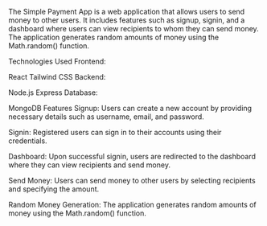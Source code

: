 The Simple Payment App is a web application that allows users to send money to other users. It includes features such as signup, signin, and a dashboard where users can view recipients to whom they can send money. The application generates random amounts of money using the Math.random() function.

Technologies Used
Frontend:

React
Tailwind CSS
Backend:

Node.js
Express
Database:

MongoDB
Features
Signup: Users can create a new account by providing necessary details such as username, email, and password.

Signin: Registered users can sign in to their accounts using their credentials.

Dashboard: Upon successful signin, users are redirected to the dashboard where they can view recipients and send money.

Send Money: Users can send money to other users by selecting recipients and specifying the amount.

Random Money Generation: The application generates random amounts of money using the Math.random() function.
